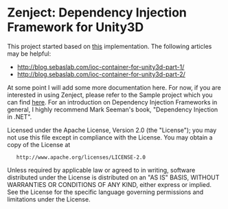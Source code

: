 Zenject: Dependency Injection Framework for Unity3D
=====================================

This project started based on [this](https://github.com/sebas77/Lightweight-IoC-Container-for-Unity3D) implementation. The following articles may be helpful:

* http://blog.sebaslab.com/ioc-container-for-unity3d-part-1/
* http://blog.sebaslab.com/ioc-container-for-unity3d-part-2/

At some point I will add some more documentation here.  For now, if you are interested in using Zenject, please refer to the Sample project which you can find [here](https://github.com/modesttree/ZenjectSample).  For an introduction on Dependency Injection Frameworks in general, I highly recommend Mark Seeman's book, "Dependency Injection in .NET".

   Licensed under the Apache License, Version 2.0 (the "License");
   you may not use this file except in compliance with the License.
   You may obtain a copy of the License at

       http://www.apache.org/licenses/LICENSE-2.0

   Unless required by applicable law or agreed to in writing, software
   distributed under the License is distributed on an "AS IS" BASIS,
   WITHOUT WARRANTIES OR CONDITIONS OF ANY KIND, either express or implied.
   See the License for the specific language governing permissions and
   limitations under the License.
